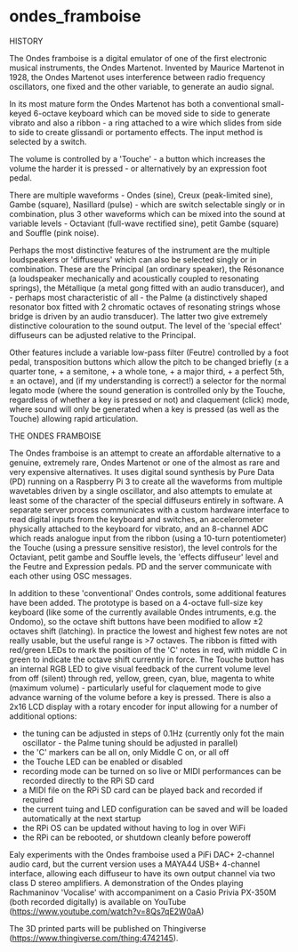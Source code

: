 # ondes_framboise

HISTORY

The Ondes framboise is a digital emulator of one of the first electronic musical instruments, the Ondes Martenot. Invented by Maurice Martenot in 1928, the Ondes Martenot uses interference between radio frequency oscillators, one fixed and the other variable, to generate an audio signal.

In its most mature form the Ondes Martenot has both a conventional small-keyed 6-octave keyboard which can be moved side to side to generate vibrato and also a ribbon - a ring attached to a wire which slides from side to side to create glissandi or portamento effects. The input method is selected by a switch.

The volume is controlled by a 'Touche' - a button which increases the volume the harder it is pressed - or alternatively by an expression foot pedal.

There are multiple waveforms - Ondes (sine), Creux (peak-limited sine), Gambe (square), Nasillard (pulse) - which are switch selectable singly or in combination, plus 3 other waveforms which can be mixed into the sound at variable levels - Octaviant (full-wave rectified sine), petit Gambe (square) and Souffle (pink noise).

Perhaps the most distinctive features of the instrument are the multiple loudspeakers or 'diffuseurs' which can also be selected singly or in combination. These are the Principal (an ordinary speaker), the Résonance (a loudspeaker mechanically and acoustically coupled to resonating springs), the Métallique (a metal gong fitted with an audio transducer), and - perhaps most characteristic of all - the Palme (a distinctively shaped resonator box fitted with 2 chromatic octaves of resonating strings whose bridge is driven by an audio transducer). The latter two give extremely distinctive colouration to the sound output. The level of the 'special effect' diffuseurs can be adjusted relative to the Principal.

Other features include a variable low-pass filter (Feutre) controlled by a foot pedal, transposition buttons which allow the pitch to be changed briefly (± a quarter tone, + a semitone, + a whole tone, + a major third, + a perfect 5th, ± an octave), and (if my understanding is correct!) a selector for the normal legato mode (where the sound generation is controlled only by the Touche, regardless of whether a key is pressed or not) and claquement (click) mode, where sound will only be generated when a key is pressed (as well as the Touche) allowing rapid articulation.


THE ONDES FRAMBOISE

The Ondes framboise is an attempt to create an affordable alternative to a genuine, extremely rare, Ondes Martenot or one of the almost as rare and very expensive alternatives. It uses digital sound synthesis by Pure Data (PD) running on a Raspberry Pi 3 to create all the waveforms from multiple wavetables driven by a single oscillator, and also attempts to emulate at least some of the character of the special diffuseurs entirely in software. A separate server process communicates with a custom hardware interface to read digital inputs from the keyboard and switches, an accelerometer physically attached to the keyboard for vibrato, and an 8-channel ADC which reads analogue input from the ribbon (using a 10-turn potentiometer) the Touche (using a pressure sensitive resistor), the level controls for the Octaviant, petit gambe and Souffle levels, the 'effects diffuseur' level and the Feutre and Expression pedals. PD and the server communicate with each other using OSC messages.

In addition to these 'conventional' Ondes controls, some additional features have been added. The prototype is based on a 4-octave full-size key keyboard (like some of the currently available Ondes intruments, e.g. the Ondomo), so the octave shift buttons have been modified to allow ±2 octaves shift (latching). In practice the lowest and highest few notes are not really usable, but the useful range is >7 octaves. The ribbon is fitted with red/green LEDs to mark the position of the 'C' notes in red, with middle C in green to indicate the octave shift currently in force. The Touche button has an internal RGB LED to give visual feedback of the current volume level from off (silent) through red, yellow, green, cyan, blue, magenta to white (maximum volume) - particularly useful for claquement mode to give advance warning of the volume before a key is pressed. There is also a 2x16 LCD display with a rotary encoder for input allowing for a number of additional options:
  - the tuning can be adjusted in steps of 0.1Hz (currently only fot the main oscillator - the Palme tuning should be adjusted in parallel)
  - the 'C' markers can be all on, only Middle C on, or all off
  - the Touche LED can be enabled or disabled
  - recording mode can be turned on so live or MIDI performances can be recorded directly to the RPi SD card
  - a MIDI file on the RPi SD card can be played back and recorded if required
  - the current tuing and LED configuration can be saved and will be loaded automatically at the next startup
  - the RPi OS can be updated without having to log in over WiFi
  - the RPi can be rebooted, or shutdown cleanly before poweroff

Ealy experiments with the Ondes framboise used a PiFi DAC+ 2-channel audio card, but the current version uses a MAYA44 USB+ 4-channel interface, allowing each diffuseur to have its own output channel via two class D stereo amplifiers. A demonstration of the Ondes playing Rachmaninov 'Vocalise' with accompaniment on a Casio Privia PX-350M (both recorded digitally) is available on YouTube (https://www.youtube.com/watch?v=8Qs7qE2W0aA)

The 3D printed parts will be published on Thingiverse (https://www.thingiverse.com/thing:4742145).
